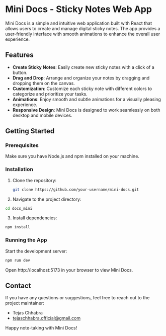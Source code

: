 # Mini Docs - Sticky Notes Web App

Mini Docs is a simple and intuitive web application built with React that allows users to create and manage digital sticky notes. The app provides a user-friendly interface with smooth animations to enhance the overall user experience.

## Features

- **Create Sticky Notes**: Easily create new sticky notes with a click of a button.
- **Drag and Drop**: Arrange and organize your notes by dragging and dropping them on the canvas.
- **Customization**: Customize each sticky note with different colors to categorize and prioritize your tasks.
- **Animations**: Enjoy smooth and subtle animations for a visually pleasing experience.
- **Responsive Design**: Mini Docs is designed to work seamlessly on both desktop and mobile devices.

## Getting Started

### Prerequisites

Make sure you have Node.js and npm installed on your machine.

### Installation

1. Clone the repository:

   ```bash
   git clone https://github.com/your-username/mini-docs.git
   ```

2. Navigate to the project directory:

```bash
cd docs_mini
```

3. Install dependencies:

```bash
npm install
```

### Running the App

Start the development server:

```bash
npm run dev
```

Open http://localhost:5173 in your browser to view Mini Docs.

## Contact

If you have any questions or suggestions, feel free to reach out to the project maintainer:

- Tejas Chhabra
- tejaschhabra.official@gmail.com

Happy note-taking with Mini Docs!

